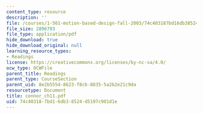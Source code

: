 ```yaml
---
content_type: resource
description: ''
file: /courses/1-561-motion-based-design-fall-2003/74c403187bd16db38524d5197c901d1e_connor_ch11.pdf
file_size: 2896793
file_type: application/pdf
hide_download: true
hide_download_original: null
learning_resource_types:
- Readings
license: https://creativecommons.org/licenses/by-nc-sa/4.0/
ocw_type: OCWFile
parent_title: Readings
parent_type: CourseSection
parent_uid: 8e2b5554-8623-f8cb-8835-5a2b2e21c9da
resourcetype: Document
title: connor_ch11.pdf
uid: 74c40318-7bd1-6db3-8524-d5197c901d1e
---
```

